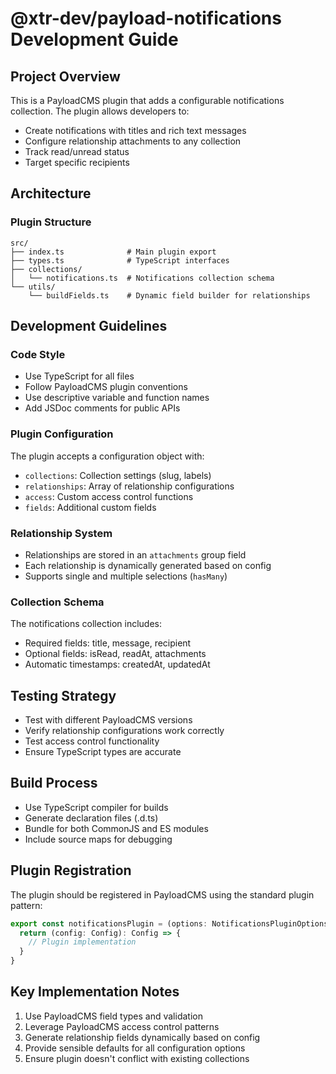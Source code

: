 # @xtr-dev/payload-notifications Development Guide

## Project Overview

This is a PayloadCMS plugin that adds a configurable notifications collection. The plugin allows developers to:
- Create notifications with titles and rich text messages
- Configure relationship attachments to any collection
- Track read/unread status
- Target specific recipients

## Architecture

### Plugin Structure
```
src/
├── index.ts              # Main plugin export
├── types.ts              # TypeScript interfaces
├── collections/
│   └── notifications.ts  # Notifications collection schema
└── utils/
    └── buildFields.ts    # Dynamic field builder for relationships
```

## Development Guidelines

### Code Style
- Use TypeScript for all files
- Follow PayloadCMS plugin conventions
- Use descriptive variable and function names
- Add JSDoc comments for public APIs

### Plugin Configuration
The plugin accepts a configuration object with:
- `collections`: Collection settings (slug, labels)
- `relationships`: Array of relationship configurations
- `access`: Custom access control functions
- `fields`: Additional custom fields

### Relationship System
- Relationships are stored in an `attachments` group field
- Each relationship is dynamically generated based on config
- Supports single and multiple selections (`hasMany`)

### Collection Schema
The notifications collection includes:
- Required fields: title, message, recipient
- Optional fields: isRead, readAt, attachments
- Automatic timestamps: createdAt, updatedAt

## Testing Strategy
- Test with different PayloadCMS versions
- Verify relationship configurations work correctly
- Test access control functionality
- Ensure TypeScript types are accurate

## Build Process
- Use TypeScript compiler for builds
- Generate declaration files (.d.ts)
- Bundle for both CommonJS and ES modules
- Include source maps for debugging

## Plugin Registration
The plugin should be registered in PayloadCMS using the standard plugin pattern:
```typescript
export const notificationsPlugin = (options: NotificationsPluginOptions = {}) => {
  return (config: Config): Config => {
    // Plugin implementation
  }
}
```

## Key Implementation Notes
1. Use PayloadCMS field types and validation
2. Leverage PayloadCMS access control patterns
3. Generate relationship fields dynamically based on config
4. Provide sensible defaults for all configuration options
5. Ensure plugin doesn't conflict with existing collections